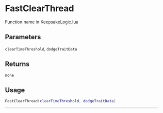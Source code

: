 # FastClearThread
Function name in KeepsakeLogic.lua
## Parameters
`clearTimeThreshold`, `dodgeTraitData`
## Returns
`none`
## Usage
```lua
FastClearThread(clearTimeThreshold, dodgeTraitData)
```
---
